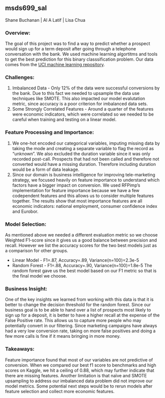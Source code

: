 ## msds699_sal
Shane Buchanan |
Al A Latif |
Lisa Chua 
### Overview:
The goal of this project was to find a way to predict whether a prospect would sign up for a term deposit after going through a telephone conversation with the bank. We used machine learning algortitms and tools to get the best prediction for this binary classsification problem. Our data comes from the [UCI machine learning repository](https://archive.ics.uci.edu/ml/datasets/bank+marketing "UCI machine learning repository"). 

### Challenges:
1. Imbalanced Data - Only 12% of the data were successful conversions by the bank. Due to this fact we needed to upsample the data use techniques like SMOTE. This also impacted our model evalutation metric, since accuracy is a poor criterion for imbalanced data sets. 
2. Some Strongly Correlated Features - Around a quarter of the features were economic indicators, which were correlated so we needed to be careful when training and testing on a linear model. 

### Feature Processing and Importance:
1. We one-hot encoded our categorical variables, imputing missing data by taking the mode and creating a separate variable to flag the record as “unknown”.  We also excluded the duration variable since it was only recorded post-call. Prospects that had not been called and therefore not converted would have a missing duration. Therefore including duration would be a form of data leakage.
2. Since our domain is business intelligence for improving tele-marketing strategy, we focused heavily on feature importance to understand which factors have a bigger impact on conversion. We used RFPimp’s implementation for feature importance because we have a few codependent features and this allows us to consider multiple features together. The results show that most importance features are all economic indicators: national employment, consumer confidence index and Eurobor.

### Model Selection:
As mentioned above we needed a different evaluation metric so we choose Weighted F1-score since it gives us a good balance between precision and recall. However we list the accuracy scores for the two best models just as a comparison for other groups. 
- Linear Model - F1=.87, Accuracy=.89, Variance(n=100)=2.3e-5
- Random Forest - F1=.88, Accuracy=.90, Variance(n=100)=1.8e-5
The random forest gave us the best model based on our F1 metric so that is the final model we choose.

### Business Insight:
One of the key insights we learned from working with this data is that it is better to change the decision threshold for the random forest. Since our business goal is to be able to hand over a list of prospects most likely to sign up for a deposit, it is better to have a higher recall at the expense of the False Positive rate. This allows us to capture more people who may potentially convert in our filtering. Since marketing campaigns have always had a very low conversion rate, taking on more false positives and doing a few more calls is fine if it means bringing in more money.

### Takeaways:
Feature importance found that most of our variables are not predictive of conversion. When we compared our best f1 score to benchmarks and high scores on Kaggle, we hit a ceiling of 0.88, which may further indicate that there are missing features. Another limitation is that naïve and SMOTE upsampling to address our imbalanced data problem did not improve our model metrics. Some potential next steps would be to rerun models after feature selection and collect more economic features.

